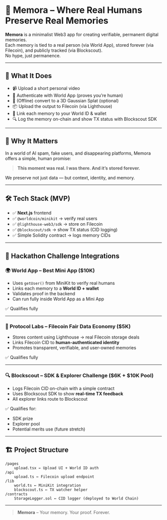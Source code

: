 # 🧠 Memora – Where Real Humans Preserve Real Memories

**Memora** is a minimalist Web3 app for creating verifiable, permanent digital memories.  
Each memory is tied to a real person (via World App), stored forever (via Filecoin), and publicly tracked (via Blockscout).  
No hype, just permanence.

---

## 📸 What It Does

- 📹 Upload a short personal video
- 🔐 Authenticate with World App (proves you’re human)
- 🧠 (Offline) convert to a 3D Gaussian Splat (optional)
- 📦 Upload the output to Filecoin (via Lighthouse)
- 🪪 Link each memory to your World ID & wallet
- 🔍 Log the memory on-chain and show TX status with Blockscout SDK

---

## 🎯 Why It Matters

In a world of AI spam, fake users, and disappearing platforms, Memora offers a simple, human promise:

> **This moment was real. I was there. And it’s stored forever.**

We preserve not just data — but context, identity, and memory.

---

## 🛠 Tech Stack (MVP)

- ✅ **Next.js** frontend
- ✅ `@worldcoin/minikit` → verify real users
- ✅ `@lighthouse-web3/sdk` → store on Filecoin
- ✅ `@blockscout/sdk` → show TX status (CID logging)
- ✅ Simple Solidity contract → logs memory CIDs

---

## 🚀 Hackathon Challenge Integrations

### 🌍 World App – **Best Mini App** ($10K)

- Uses `getUser()` from MiniKit to verify real humans
- Links each memory to a **World ID + wallet**
- Validates proof in the backend
- Can run fully inside World App as a Mini App

✅ Qualifies fully

---

### 📁 Protocol Labs – **Filecoin Fair Data Economy** ($5K)

- Stores content using Lighthouse → real Filecoin storage deals
- Links Filecoin CID to **human-authenticated identity**
- Promotes transparent, verifiable, and user-owned memories

✅ Qualifies fully

---

### 🔍 Blockscout – **SDK & Explorer Challenge** ($6K + $10K Pool)

- Logs Filecoin CID on-chain with a simple contract
- Uses Blockscout SDK to show **real-time TX feedback**
- All explorer links route to Blockscout

✅ Qualifies for:
- SDK prize
- Explorer pool
- Potential merits use (future stretch)

---

## 🏗 Project Structure

```
/pages
    upload.tsx ← Upload UI + World ID auth
/api
    upload.ts ← Filecoin upload endpoint
/lib
    world.ts ← MiniKit integration
    blockscout.ts ← TX watcher helper
/contracts
    StorageLogger.sol ← CID logger (deployed to World Chain)
```



---


> **Memora** – Your memory. Your proof. Forever.